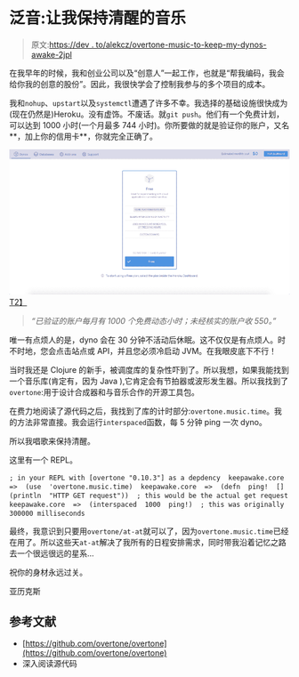 # 泛音:让我保持清醒的音乐

> 原文:[https://dev . to/alekcz/overtone-music-to-keep-my-dynos-awake-2jpl](https://dev.to/alekcz/overtone-music-to-keep-my-dynos-awake-2jpl)

在我早年的时候，我和创业公司以及“创意人”一起工作，也就是“帮我编码，我会给你我的创意的股份”。因此，我很快学会了控制我参与的多个项目的成本。

我和`nohup`、`upstart`以及`systemctl`遭遇了许多不幸。我选择的基础设施很快成为(现在仍然是)Heroku。没有虚饰。不废话。就`git push`。他们有一个免费计划，可以达到 1000 小时(一个月最多 744 小时)。你所要做的就是验证你的账户，又名**，加上你的信用卡**，你就完全正确了。

[![Heroku hobby pricing $0 per month](img/3346c7b7d3290b5e2afa9e3d296f2f8b.png "Heroku pricing")T2】](https://res.cloudinary.com/practicaldev/image/fetch/s--JbwZk-qu--/c_limit%2Cf_auto%2Cfl_progressive%2Cq_auto%2Cw_880/https://alexanderoloo.cimg/blog/heroku-dyno-pricing.png)

> *“已验证的账户每月有 1000 个免费动态小时；未经核实的账户收 550。”*

唯一有点烦人的是，dyno 会在 30 分钟不活动后休眠。这不仅仅是有点烦人。时不时地，您会点击站点或 API，并且您必须冷启动 JVM。在我眼皮底下不行！

当时我还是 Clojure 的新手，被调度库的复杂性吓到了。所以我想，如果我能找到一个音乐库(肯定有，因为 Java ),它肯定会有节拍器或波形发生器。所以我找到了`overtone`:用于设计合成器和与音乐合作的开源工具包。

在费力地阅读了源代码之后，我找到了库的计时部分:`overtone.music.time`。我的方法非常直接。我会运行`interspaced`函数，每 5 分钟 ping 一次 dyno。

所以我唱歌来保持清醒。

这里有一个 REPL。

```
; in your REPL with [overtone "0.10.3"] as a depdency  keepawake.core  =>  (use  'overtone.music.time)  keepawake.core  =>  (defn  ping!  []  (println  "HTTP GET request"))  ; this would be the actual get request  keepawake.core  =>  (interspaced  1000  ping!)  ; this was originally 300000 milliseconds 
```

最终，我意识到只要用`overtone/at-at`就可以了，因为`overtone.music.time`已经在用了。所以这些天`at-at`解决了我所有的日程安排需求，同时带我沿着记忆之路去一个很远很远的星系…

祝你的身材永远过关。

亚历克斯

## [](#references)参考文献

*   [https://github.com/overtone/overtone](https://github.com/overtone/overtone)
*   深入阅读源代码
